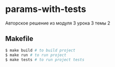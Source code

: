 # params-with-tests

Авторское решение из модуля 3 урока 3 темы 2

## Makefile

```bash
$ make build # to build project
$ make run # to run project
$ make tests # to run project tests
```